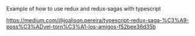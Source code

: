 Example of how to use redux and redux-sagas with typescript

https://medium.com/@joalison.pereira/typescript-redux-saga-%C3%A9-poss%C3%ADvel-torn%C3%A1-los-amigos-f52bee36d35b
